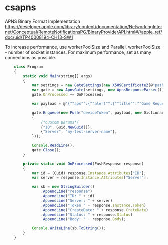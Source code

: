 # csapns
APNS Binary Format Implementation
https://developer.apple.com/library/content/documentation/NetworkingInternet/Conceptual/RemoteNotificationsPG/BinaryProviderAPI.html#//apple_ref/doc/uid/TP40008194-CH13-SW1

To increase performance, use workerPoolSize and Parallel.
workerPoolSize - number of socket instances.
For maximum performance, set as many connections as possible. 

```javascript
    class Program
    {
        static void Main(string[] args)
        {
            var settings = new GateSettings(new X509Certificate2(@"path\cert.p12", "pwd"), workerPoolSize:1);
            var gate = new ApnsGate(settings, new ApnsResponseParser());
            gate.OnProcessed += OnProcessed;

            var payload = @"{""aps"":{""alert"":{""title"":""Game Request"",""body"":""Bob wants to play poker"",""action-loc-key"":""PLAY""},""badge"":1}}";

            gate.Enqueue(new Push("deviceToken", payload, new Dictionary<string, object>()
            {
                /*custom params*/
                {"ID", Guid.NewGuid()},
                {"Server", "my-test-server-name"},
            }));

            Console.ReadLine();
            gate.Close();
        }

        private static void OnProcessed(PushResponse response)
        {
            var id = (Guid) response.Instance.Attributes["ID"];
            var server = response.Instance.Attributes["Server"];

            var sb = new StringBuilder()
                .AppendLine("response")
                .AppendLine("ID: " + id)
                .AppendLine("Server: " + server)
                .AppendLine("Token " + response.Instance.Token)
                .AppendLine("CreateDate: " + response.CrateDate)
                .AppendLine("Status: " + response.Status)
                .AppendLine("Body: " + response.Body);

            Console.WriteLine(sb.ToString());
        }
    }
```
